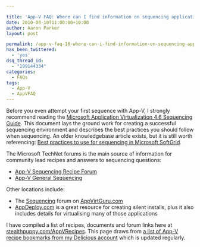 ```yaml
---

title: 'App-V FAQ: Where can I find information on sequencing applications?'
date: 2010-08-10T11:00:00+10:00
author: Aaron Parker
layout: post

permalink: /app-v-faq-16-where-can-i-find-information-on-sequencing-applications/
has_been_twittered:
  - 'yes'
dsq_thread_id:
  - "199144334"
categories:
  - FAQs
tags:
  - App-V
  - AppVFAQ
---
```

Before you even attempt your first sequence with App-V, I strongly recommend reading the [Microsoft Application Virtualization 4.6 Sequencing Guide](http://download.microsoft.com/download/F/7/8/F784A197-73BE-48FF-83DA-4102C05A6D44/App-46_Sequencing_Guide_Final.docx). This document lays the ground work for creating a successful sequencing environment and describes the best practices you should follow when sequencing. An older knowledgebase article exists, but it is still worth referencing: [Best practices to use for sequencing in Microsoft SoftGrid](http://support.microsoft.com/kb/932137/).

The Microsoft TechNet forums is the main source of information for community lead recipes and answers to sequencing questions:

  * [App-V Sequencing Recipe Forum](http://social.technet.microsoft.com/Forums/en-gb/prescriptiveguidance/threads)
  * [App-V General Sequencing](http://social.technet.microsoft.com/Forums/en-gb/appvgeneralsequencing/threads)

Other locations include:

  * The [Sequencing](http://www.appvirtguru.com/viewforum.php?f=9&sid=f90286f14b4a830b4b7b4855d4f476c6) forum on [AppVirtGuru.com](http://www.appvirtguru.com)
  * [AppDeploy.com](http://www.appdeploy.com/packages/) is a great resource for creating silent installs, plus it also includes details for virtualising many of those applications

I have compiled a list of recipes, documents and forum links here at [stealthpuppy.com/AppVRecipes]({{site.baseurl}}/appvrecipes). This page draws from [a list of App-V recipe bookmarks from my Delicious account](http://delicious.com/aaronparker/AppVRecipe) which is updated regularly.